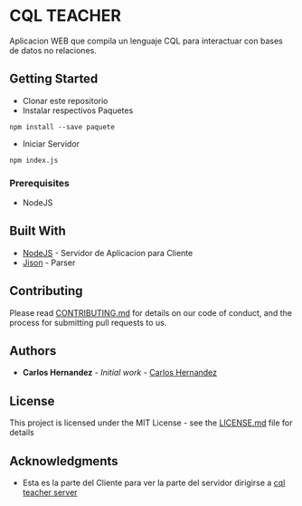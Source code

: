 # CQL TEACHER

Aplicacion WEB que compila un lenguaje CQL para interactuar con bases de datos no relaciones.

## Getting Started

+ Clonar este repositorio
+ Instalar respectivos Paquetes
```
npm install --save paquete
```
+ Iniciar Servidor
```
npm index.js
```


### Prerequisites

+ NodeJS


## Built With

* [NodeJS](https://nodejs.org/es/) - Servidor de Aplicacion para Cliente
* [Jison](https://zaa.ch/jison/) - Parser

## Contributing

Please read [CONTRIBUTING.md](https://github.com/wolfghost9898/cql-teacher-client/issues) for details on our code of conduct, and the process for submitting pull requests to us.


## Authors

* **Carlos Hernandez** - *Initial work* - [Carlos Hernandez](https://github.com/wolfghost9898)


## License

This project is licensed under the MIT License - see the [LICENSE.md](LICENSE.md) file for details

## Acknowledgments

* Esta es la parte del Cliente para ver la parte del servidor dirigirse a  [cql teacher server](https://github.com/wolfghost9898/cql-teacher-server)

